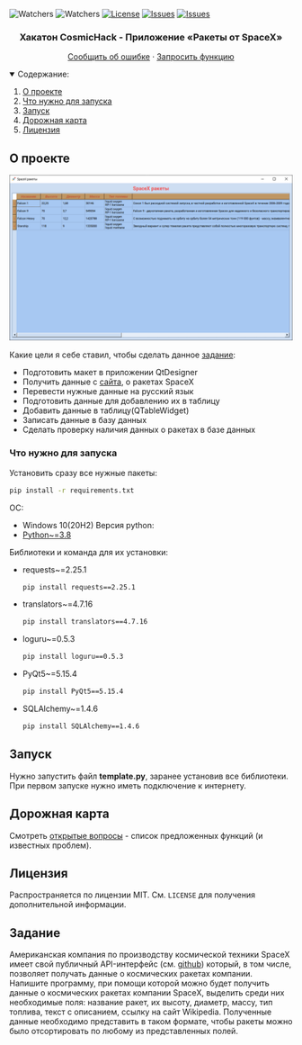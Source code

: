 ![Watchers][watchers-badge]
![Watchers][code-size-badge]
[![License][license-badge]][license-url]
[![Issues][issues-badge]][issues-url]
[![Issues][forks-badge]][forks-url]




<!-- PROJECT LOGO -->
  <h3 align="center">Хакатон CosmicHack - Приложение «Ракеты от SpaceX»</h3>
  <p align="center">
    <a href="https://github.com/TheFox267/Hakaton-Cosmic-2021-3-exercise/issues">Сообщить об ошибке</a>
    ·
    <a href="https://github.com/TheFox267/Hakaton-Cosmic-2021-3-exercise/issues">Запросить функцию</a>
  </p>



<!-- TABLE OF CONTENTS -->
<details open="open">
  <summary>Содержание:</summary>
  <ol>
    <li>
      <a href="#О-проекте">О проекте</a>
    </li>
    <li>
      <a href="#Что-нужно-для-запуска">Что нужно для запуска</a>
    </li>
    <li><a href="#Запуск">Запуск</a></li>
    <li><a href="#Дорожная-карта">Дорожная карта</a></li>
    <li><a href="#Лицензия">Лицензия</a></li>
  </ol>
</details>



<!-- ABOUT THE PROJECT -->
## О проекте
![Product Name Screen Shot][product-screenshot]

Какие цели я себе ставил, чтобы сделать данное <a href="#Задание">задание</a>:
* Подготовить макет в приложении QtDesigner
* Получить данные с [сайта][spacex-url], о ракетах SpaceX
* Перевести нужные данные на русский язык
* Подготовить данные для добавлению их в таблицу
* Добавить данные в таблицу(QTableWidget)
* Записать данные в базу данных
* Сделать проверку наличия данных о ракетах в базе данных




### Что нужно для запуска

Установить сразу все нужные пакеты:
  ```sh
  pip install -r requirements.txt
  ```
ОС:
* Windows 10(20H2)
Версия python:
* [Python~=3.8](https://www.python.org/)

Библиотеки и команда для их установки:
* requests~=2.25.1
  ```sh
  pip install requests==2.25.1
  ```
* translators~=4.7.16
  ```sh
  pip install translators==4.7.16
  ```
* loguru~=0.5.3
  ```sh
  pip install loguru==0.5.3
  ```
* PyQt5~=5.15.4
  ```sh
  pip install PyQt5==5.15.4
  ```
* SQLAlchemy~=1.4.6
  ```sh
  pip install SQLAlchemy==1.4.6
  ```




## Запуск

Нужно запустить файл **template.py**, заранее установив все библиотеки. При первом запуске нужно иметь подключение к интернету.



<!-- ROADMAP -->
## Дорожная карта

Смотреть [открытые вопросы](https://github.com/TheFox267/Hakaton-Cosmic-2021-3-exercise/issues) - список предложенных функций (и известных проблем).


<!-- LICENSE -->
## Лицензия

Распространяется по лицензии MIT. См. `LICENSE` для получения дополнительной информации.



<!-- Задание -->
## Задание
Американская компания по производству космической техники SpaceX имеет свой публичный API-интерфейс (см. [github](https://github.com/r-spacex/SpaceX-API)) который, в том числе, позволяет получать данные о космических ракетах компании.
Напишите программу, при помощи которой можно будет получить данные о космических ракетах компании SpaceX, выделить среди них необходимые поля: название ракет, их высоту, диаметр, массу, тип топлива, текст с описанием, ссылку на сайт Wikipedia. Полученные данные необходимо представить в таком формате, чтобы ракеты можно было отсортировать по любому из представленных полей.


<!-- MARKDOWN LINKS & IMAGES -->
<!-- https://www.markdownguide.org/basic-syntax/#reference-style-links -->
[forks-url]: https://github.com/TheFox267/Hakaton-Cosmic-2021-3-exercise/network/members
[issues-url]: https://github.com/TheFox267/Hakaton-Cosmic-2021-3-exercise/issues
[license-url]: https://github.com/TheFox267/Hakaton-Cosmic-2021-3-exercise/blob/master/LICENSE
[product-screenshot]: images/screen.png
[spacex-url]: https://api.spacexdata.com/v4/rockets/
[license-badge]: https://img.shields.io/github/license/TheFox267/Hakaton-Cosmic-2021-3-exercise
[issues-badge]: https://img.shields.io/bitbucket/issues/TheFox267/Hakaton-Cosmic-2021-3-exercise
[watchers-badge]: https://img.shields.io/github/watchers/TheFox267/Hakaton-Cosmic-2021-3-exercise
[forks-badge]: https://img.shields.io/github/forks/TheFox267/Hakaton-Cosmic-2021-3-exercise
[code-size-badge]: https://img.shields.io/github/languages/code-size/TheFox267/Hakaton-Cosmic-2021-3-exercise
